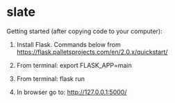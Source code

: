# slate

Getting started (after copying code to your computer):

1. Install Flask. Commands below from https://flask.palletsprojects.com/en/2.0.x/quickstart/

2. From terminal: export FLASK_APP=main

3. From terminal: flask run

4. In browser go to: http://127.0.0.1:5000/



